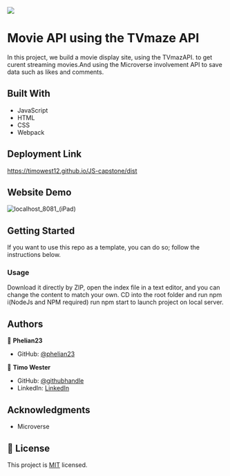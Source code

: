 ![](https://img.shields.io/badge/Microverse-blueviolet)

# Movie API using the TVmaze API

In this project, we build a movie display site, using the TVmazAPI. to get curent streaming movies.And using the Microverse involvement API to save data such as likes and comments.
## Built With

- JavaScript
- HTML
- CSS
- Webpack

## Deployment Link
https://timowest12.github.io/JS-capstone/dist

## Website Demo

![localhost_8081_(iPad)](https://user-images.githubusercontent.com/13661892/142206206-1f4a8558-df59-4449-90b7-f96df5a6b9f8.png)

## Getting Started

If you want to use this repo as a template, you can do so; follow the instructions below.

### Usage

Download it directly by ZIP, open the index file in a text editor, and you can change the content to match your own.
CD into the root folder and run npm i(NodeJs and NPM required)
run npm start to launch project on local server.


## Authors

👤 **Phelian23**

- GitHub: [@phelian23](https://github.com/phelian23)


👤 **Timo Wester**

- GitHub: [@githubhandle](https://github.com/Timowest12)
- LinkedIn: [LinkedIn](https://www.linkedin.com/in/timo-wester-6a0282a7/)


## Acknowledgments

- Microverse

## 📝 License

This project is [MIT](./MIT) licensed.
